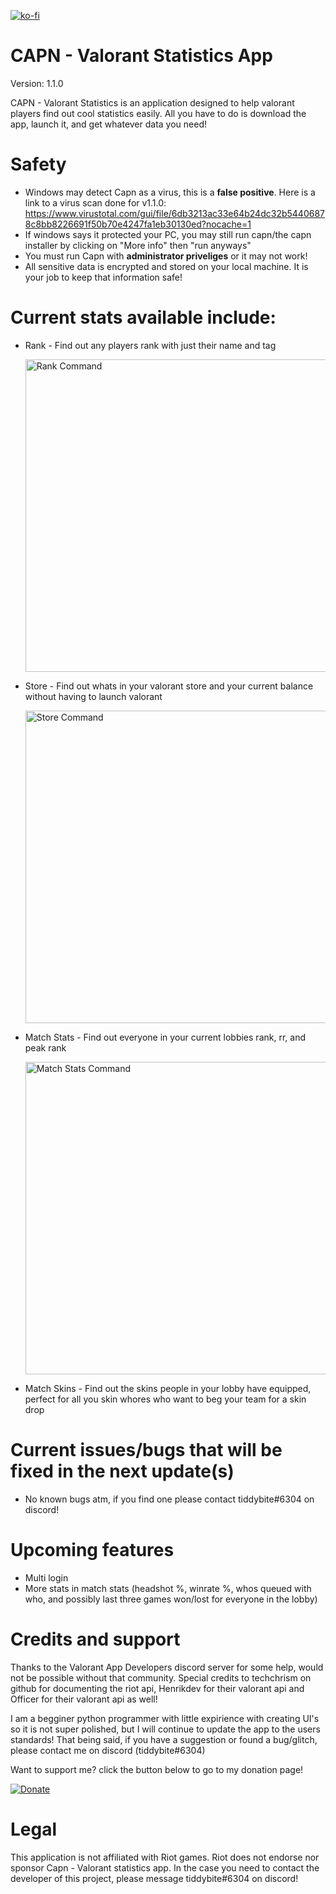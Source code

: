 [![ko-fi](https://ko-fi.com/img/githubbutton_sm.svg)](https://ko-fi.com/Y8Y0C2CAM)

# CAPN - Valorant Statistics App
Version: 1.1.0

CAPN - Valorant Statistics is an application designed to help valorant players find out cool statistics easily. All you have to do is download the app, launch it, and get whatever data you need!

# Safety
* Windows may detect Capn as a virus, this is a **false positive**. Here is a link to a virus scan done for v1.1.0: https://www.virustotal.com/gui/file/6db3213ac33e64b24dc32b54406878c8bb8226691f50b70e4247fa1eb30130ed?nocache=1
* If windows says it protected your PC, you may still run capn/the capn installer by clicking on "More info" then "run anyways"
* You must run Capn with **administrator priveliges** or it may not work!
* All sensitive data is encrypted and stored on your local machine. It is your job to keep that information safe!

# Current stats available include:
  * Rank - Find out any players rank with just their name and tag

    <img src="https://cdn.discordapp.com/attachments/481651297817329664/967908700394242079/unknown.png" alt="Rank Command" width="500"/>
  
  * Store - Find out whats in your valorant store and your current balance without having to launch valorant

    <img src="https://cdn.discordapp.com/attachments/481651297817329664/967908757877190726/unknown.png" alt="Store Command" width="500"/>
    
  * Match Stats - Find out everyone in your current lobbies rank, rr, and peak rank

    <img src="https://cdn.discordapp.com/attachments/481651297817329664/967909091018145822/unknown.png" alt="Match Stats Command" width="500"/>
    
  * Match Skins - Find out the skins people in your lobby have equipped, perfect for all you skin whores who want to beg your team for a skin drop
 

# Current issues/bugs that will be fixed in the next update(s)
* No known bugs atm, if you find one please contact tiddybite#6304 on discord!

# Upcoming features
* Multi login
* More stats in match stats (headshot %, winrate %, whos queued with who, and possibly last three games won/lost for everyone in the lobby)

# Credits and support

Thanks to the Valorant App Developers discord server for some help, would not be possible without that community. Special credits to techchrism on github for documenting the riot api, Henrikdev for their valorant api and Officer for their valorant api as well!


I am a begginer python programmer with little expirience with creating UI's so it is not super polished, but I will continue to update the app to the users standards! That being said, if you have a suggestion or found a bug/glitch, please contact me on discord (tiddybite#6304)

Want to support me? click the button below to go to my donation page!

[![Donate](https://img.shields.io/badge/Ko--fi-F16061?style=for-the-badge&logo=ko-fi&logoColor=white)](https://ko-fi.com/spherical)

# Legal

This application is not affiliated with Riot games. Riot does not endorse nor sponsor Capn - Valorant statistics app. In the case you need to contact the developer of this project, please message tiddybite#6304 on discord!
